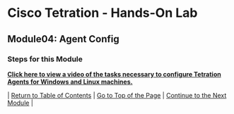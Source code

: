 # Cisco Tetration - Hands-On Lab
  
## Module04: Agent Config
  

### Steps for this Module  

<a href="https://cisco-tetration-hol-content.s3.amazonaws.com/videos/02_agent_config.mp4" style="font-weight:bold" title="Collection Rules Title">Click here to view a video of the tasks necessary to configure Tetration Agents for Windows and Linux machines.</a>
  

| [Return to Table of Contents](https://onstakinc.github.io/cisco-tetration-hol/labguide/) | [Go to Top of the Page](https://onstakinc.github.io/cisco-tetration-hol/labguide/module04/) | [Continue to the Next Module](https://onstakinc.github.io/cisco-tetration-hol/labguide/module05/) |